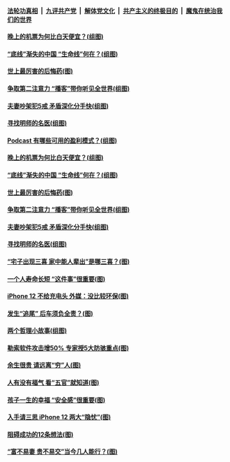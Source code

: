 

####  [法轮功真相](../../../../basic/blob/master/README.md?t=10311902) &nbsp;|&nbsp; [九评共产党](../../../../9ping.md/blob/master/README.md?t=10311902) &nbsp;|&nbsp; [解体党文化](../../../../jtdwh.md/blob/master/README.md?t=10311902)  &nbsp;|&nbsp; [共产主义的终极目的](../../../../gczydzjmd.md/blob/master/README.md?t=10311902) &nbsp;|&nbsp; [魔鬼在统治我们的世界](../../../../mgztzwmdsj.md/blob/master/README.md?t=10311902) 

#### [晚上的机票为何比白天便宜？(组图)](../pages/p8/950946.md?t=10311902) 

#### [“底线”渐失的中国 “生命线”何在？(组图)](../pages/p8/950860.md?t=10311902) 

#### [世上最厉害的后悔药(图)](../pages/p8/950632.md?t=10311902) 

#### [争取第二注意力 “播客”带你听见全世界(组图)](../pages/p8/950582.md?t=10311902) 

#### [夫妻吵架犯5戒 矛盾深化分手快(组图)](../pages/p8/950916.md?t=10311902) 

#### [寻找明师的名医(组图)](../pages/p8/950581.md?t=10311902) 

#### [Podcast 有哪些可用的盈利模式？(组图)](../pages/p8/951025.md?t=10311902) 

#### [晚上的机票为何比白天便宜？(组图)](../pages/p8/950946.md?t=10311902) 

#### [“底线”渐失的中国 “生命线”何在？(组图)](../pages/p8/950860.md?t=10311902) 

#### [世上最厉害的后悔药(图)](../pages/p8/950632.md?t=10311902) 

#### [争取第二注意力 “播客”带你听见全世界(组图)](../pages/p8/950582.md?t=10311902) 

#### [夫妻吵架犯5戒 矛盾深化分手快(组图)](../pages/p8/950916.md?t=10311902) 

#### [寻找明师的名医(组图)](../pages/p8/950581.md?t=10311902) 

#### [“宅子出现三喜 家中能人辈出”是哪三喜？(图)](../pages/p8/950822.md?t=10311902) 

#### [一个人寿命长短 “这件事”很重要(图)](../pages/p8/950602.md?t=10311902) 

#### [iPhone 12 不给充电头 外媒：没比较环保(图)](../pages/p8/950579.md?t=10311902) 

#### [发生“追尾” 后车须负全责？(图)](../pages/p8/950692.md?t=10311902) 

#### [两个哲理小故事(组图)](../pages/p8/950622.md?t=10311902) 

#### [勒索软件攻击增50% 专家授5大防骇重点(图)](../pages/p8/950573.md?t=10311902) 


#### [余生很贵 请远离“穷”人(图)](../pages/p8/950578.md?t=10311902) 

#### [人有没有福气 看“五官”就知道(图)](../pages/p8/950658.md?t=10311902) 

#### [孩子一生的幸福 “安全感”很重要(图)](../pages/p8/950093.md?t=10311902) 

#### [入手请三思 iPhone 12 两大“隐忧”(图)](../pages/p8/950580.md?t=10311902) 

#### [阻碍成功的12条想法(图)](../pages/p8/950260.md?t=10311902) 

#### [“富不易妻 贵不易交”当今几人能行？(图)](../pages/p8/950497.md?t=10311902) 

